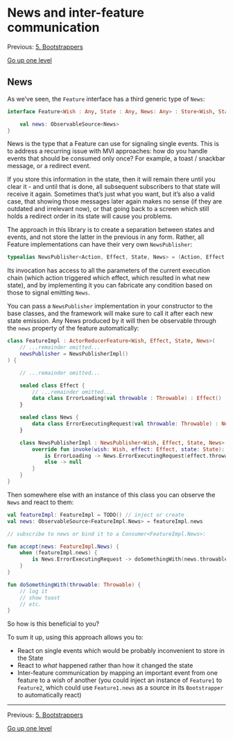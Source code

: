 # News and inter-feature communication

Previous: [5. Bootstrappers](bootstrappers.md)

[Go up one level](README.md)

## News

As we’ve seen, the `Feature` interface has a third generic type of `News`:

```kotlin
interface Feature<Wish : Any, State : Any, News: Any> : Store<Wish, State>, Disposable {

    val news: ObservableSource<News>
}

```

News is the type that a Feature can use for signaling single events. This is to address a recurring issue with MVI approaches: how do you handle events that should be consumed only once? For example, a toast / snackbar message, or a redirect event.

If you store this information in the state, then it will remain there until you clear it - and until that is done, all subsequent subscribers to that state will receive it again. Sometimes that’s just what you want, but it’s also a valid case, that showing those messages later again makes no sense (if they are outdated and irrelevant now), or that going back to a screen which still holds a redirect order in its state will cause you problems.

The approach in this library is to create a separation between states and events, and not store the latter in the previous in any form. Rather, all Feature implementations can have their very own `NewsPublisher`:

```kotlin
typealias NewsPublisher<Action, Effect, State, News> = (Action, Effect, State) -> News?
```

Its invocation has access to all the parameters of the current execution chain (which action triggered which effect, which resulted in what new state), and by implementing it you can fabricate any condition based on those to signal emitting `News`.

You can pass a `NewsPublisher` implementation in your constructor to the base classes, and the framework will make sure to call it after each new state emission. Any News produced by it will then be observable through the `news` property of the feature automatically:

```kotlin
class FeatureImpl : ActorReducerFeature<Wish, Effect, State, News>(
    // ...remainder omitted...
    newsPublisher = NewsPublisherImpl()
) {

    // ...remainder omitted...

    sealed class Effect {
        // ...remainder omitted...
        data class ErrorLoading(val throwable : Throwable) : Effect()
    }

    sealed class News {
        data class ErrorExecutingRequest(val throwable: Throwable) : News()
    }

    class NewsPublisherImpl : NewsPublisher<Wish, Effect, State, News> {
        override fun invoke(wish: Wish, effect: Effect, state: State): News? = when (effect) {
            is ErrorLoading -> News.ErrorExecutingRequest(effect.throwable)
            else -> null
        }
    }
}
```

Then somewhere else with an instance of this class you can observe the `News` and react to them:
```kotlin
val featureImpl: FeatureImpl = TODO() // inject or create
val news: ObservableSource<FeatureImpl.News> = featureImpl.news

// subscribe to news or bind it to a Consumer<FeatureImpl.News>:

fun accept(news: FeatureImpl.News) {
    when (featureImpl.news) {
        is News.ErrorExecutingRequest -> doSomethingWith(news.throwable)
    }
}

fun doSomethingWith(throwable: Throwable) {
    // log it
    // show toast
    // etc.
}

```

So how is this beneficial to you?

To sum it up, using this approach allows you to:
- React on single events which would be probably inconvenient to store in the State
- React to _what_ happened rather than how it changed the state
- Inter-feature communication by mapping an important event from one feature to a wish of another (you could inject an instance of `Feature1` to `Feature2`, which could use `Feature1.news` as a source in its `Bootstrapper` to automatically react)

---

Previous: [5. Bootstrappers](bootstrappers.md)

[Go up one level](README.md)
